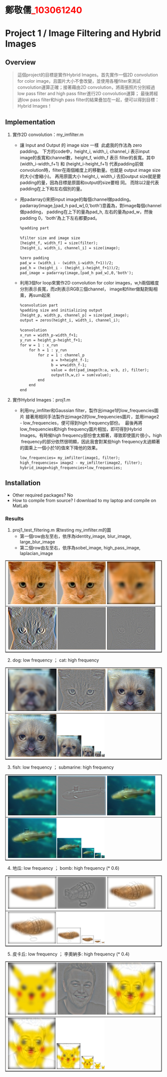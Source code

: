 # 鄭敬儒<span style="color:red">_103061240</span>

# Project 1 / Image Filtering and Hybrid Images

## Overview
> 這個project的目標是實作Hybrid Images。首先實作一個2D convolution for color image，且圖片大小不會改變，並使用各種filter來測試convolution運算正確；接著藉由2D convolution，將兩張照片分別經過low pass filter and high pass filter進行2D convolution運算；
最後將經過low pass filter和high pass filter的結果疊加在一起，便可以得到目標：Hybrid Images！


## Implementation
1. 實作2D convolution：my_imfilter.m
	* 讓 Input and Output 的 image size 一樣
	  此處我的作法為 zero padding。 下方的code中，height_i, width_i, channel_i 表示input image的長寬和channel數，height_f, width_f 表示 
	  filter的長寬。其中 (width_i-width_f+1) 和 (height_i-height_f+1) 代表padding前做convolution時，filter在兩個維度上的移動量。也就是
	  output image size的大小(會縮小)。 再用原圖大小 height_i, width_i 去扣output size就是要padding的量，因為目標是原圖和output的size要相
	  同。 而除以2是代表padding在上下和左右個別的量。
	  
	* 用padarray()來把input image的每個channel做padding。padarray(image,[pad_h pad_w],0,'both')意義為，對image每個channel做padding，
	padding在上下的量為pad_h, 左右的量為pad_w，然後padding 0，'both'為上下左右都要pad。

	
	  ```
	  %padding part
	  
	  %filter size and image size
	  [height_f, width_f] = size(filter);
	  [height_i, width_i, channel_i] = size(image);
	  
	  %zero padding
	  pad_w = (width_i - (width_i-width_f+1))/2; 
	  pad_h = (height_i - (height_i-height_f+1))/2;
	  pad_image = padarray(image,[pad_h pad_w],0,'both');
	  
	  ```
	
	* 利用3個for loop來實作2D convolution for color images，w,h兩個維度分別表示長寬，而z則表示RGB三個channel，
	  image和filter做點對點相乘，再sum起來
	  ```
	  %convolution part
	  %padding size and initializing output
	  [height_p, width_p, channel_p] = size(pad_image);
	  output = zeros(height_i, width_i, channel_i);
	  
	  %convolution
	  x_run = width_p-width_f+1;
	  y_run = height_p-height_f+1;
	  for w = 1 : x_run
	      for h = 1 : y_run
              for z = 1 : channel_p
                    a = h+height_f-1;
                    b = w+width_f-1;
                    value = dot(pad_image(h:a, w:b, z), filter);
                    output(h,w,z) = sum(value);
              end
	      end
	  end
	  
	  ```
	  

2. 實作Hybrid Images：proj1.m
	* 利用my_imfilter和Gaussian filter，製作出image1的low_frequencies圖片
	  接著用相同手法製作出image2的low_frequencies圖片，並用image2 - low_frequencies，便可得到high frequency部份。
	  最後再將low_frequencies和high frequency圖片相加，即可得到Hybrid Images。有時候high frequency部份會太顯著，導致即使圖片很小，high 
	  frequency的部分依然很明顯，因此我會對某些high frequency太過顯著的圖乘上一個小於1的值來下降他的效果。
	  
	  
	  ```
	  low_frequencies= my_imfilter(image1, filter);
	  high_frequencies= image2 - my_imfilter(image2, filter);
	  hybrid_image=high_frequencies+low_frequencies;
	  ```
	 
## Installation
* Other required packages? 
    No
* How to compile from source?
    I download to my laptop and compile on MatLab


### Results
1. proj1_test_filtering.m 來testing my_imfilter.m的圖
	* 第一個row由左至右，依序為identity_image, blur_image, large_blur_image
	* 第二個row由左至右，依序為sobel_image, high_pass_image, laplacian_image
<table border=1>
<tr>
<td>
<img src="identity_image.jpg" width="32%"/>
<img src="blur_image.jpg"  width="32%"/>
<img src="large_blur_image.jpg" width="32%"/>
</td>
</tr>

<tr>
<td>
<img src="sobel_image.jpg" width="32%"/>
<img src="high_pass_image.jpg"  width="32%"/>
<img src="laplacian_image.jpg" width="32%"/>
</td>
</tr>

</table>


2. dog: low frequency ； cat: high frequency 
<table border=1>
<tr>
<td>
<img src="low_frequencies.jpg" width="32%"/>
<img src="high_frequencies.jpg"  width="32%"/>
<img src="hybrid_image.jpg" width="32%"/>
</td>
</tr>

<tr>
<td>
<img src="hybrid_image_scales.jpg" width="64%"/>
</td>
</tr>

</table>


3. fish: low frequency ； submarine: high frequency 
<table border=1>
<tr>
<td>
<img src="low_frequencies_fish.jpg" width="32%"/>
<img src="high_frequencies_sub.jpg"  width="32%"/>
<img src="hybrid_image_fs.jpg" width="32%"/>
</td>
</tr>

<tr>
<td>
<img src="hybrid_image_scales_fs.jpg" width="64%"/>
</td>
</tr>

</table>


4. 地瓜: low frequency ； bomb: high frequency (* 0.6)
<table border=1>
<tr>
<td>
<img src="low_frequencies_food.jpg" width="32%"/>
<img src="high_frequencies_bomb.jpg"  width="32%"/>
<img src="hybrid_image_fb.jpg" width="32%"/>
</td>
</tr>

<tr>
<td>
<img src="hybrid_image_scales_fb.jpg" width="64%"/>
</td>
</tr>

</table>


5. 皮卡丘: low frequency ； 李奧納多: high frequency (* 0.4)
<table border=1>
<tr>
<td>
<img src="low_frequencies_pick.jpg" width="32%"/>
<img src="high_frequencies_lee.jpg"  width="32%"/>
<img src="hybrid_image_pl.jpg" width="32%"/>
</td>
</tr>

<tr>
<td>
<img src="hybrid_image_scales_pl.jpg" width="64%"/>
</td>
</tr>

</table>

